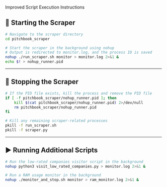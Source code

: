 Improved Script Execution Instructions
## 🚀 Starting the Scraper

```bash
# Navigate to the scraper directory
cd pitchbook_scraper

# Start the scraper in the background using nohup
# Output is redirected to monitor.log, and the process ID is saved
nohup ./run_scraper.sh monitor > monitor.log 2>&1 &
echo $! > nohup_runner.pid
```

---

## 🛑 Stopping the Scraper

```bash
# If the PID file exists, kill the process and remove the PID file
if [ -f pitchbook_scraper/nohup_runner.pid ]; then
    kill $(cat pitchbook_scraper/nohup_runner.pid) 2>/dev/null
    rm pitchbook_scraper/nohup_runner.pid
fi

# Kill any remaining scraper-related processes
pkill -f run_scraper.sh
pkill -f scraper.py
```

---

## ▶️ Running Additional Scripts

```bash
# Run the low-rated companies visitor script in the background
nohup python3 visit_low_rated_companies.py > monitor.log 2>&1 &

# Run a RAM usage monitor in the background
nohup ./monitor_and_stop.sh monitor > ram_monitor.log 2>&1 &
```

